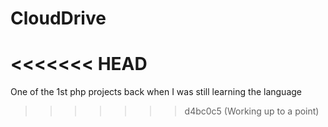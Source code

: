 # CloudDrive
<<<<<<< HEAD
=======


One of the 1st php projects back when I was still learning the language
>>>>>>> d4bc0c5 (Working up to a point)
